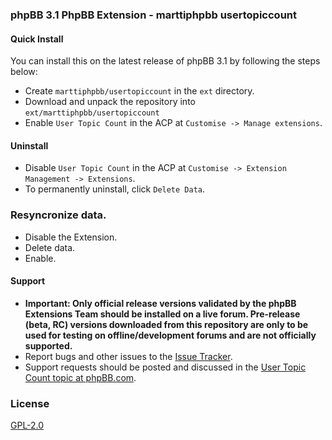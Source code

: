 ### phpBB 3.1 PhpBB Extension - marttiphpbb usertopiccount

#### Quick Install

You can install this on the latest release of phpBB 3.1 by following the steps below:

* Create `marttiphpbb/usertopiccount` in the `ext` directory.
* Download and unpack the repository into `ext/marttiphpbb/usertopiccount`
* Enable `User Topic Count` in the ACP at `Customise -> Manage extensions`.

#### Uninstall

* Disable `User Topic Count` in the ACP at `Customise -> Extension Management -> Extensions`.
* To permanently uninstall, click `Delete Data`.

### Resyncronize data. 

* Disable the Extension.
* Delete data.
* Enable.

#### Support

* **Important: Only official release versions validated by the phpBB Extensions Team should be installed on a live forum. Pre-release (beta, RC) versions downloaded from this repository are only to be used for testing on offline/development forums and are not officially supported.**
* Report bugs and other issues to the [Issue Tracker](https://github.com/marttiphpbb/usertopiccount/issues).
* Support requests should be posted and discussed in the [User Topic Count topic at phpBB.com](https://www.phpbb.com/community/viewtopic.php?f=456&t=2287936).

### License

[GPL-2.0](license.txt)
